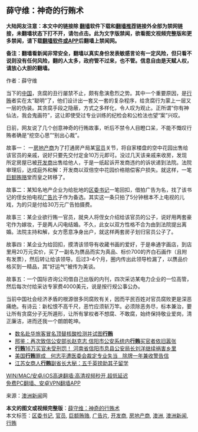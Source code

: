  <h2>薛守维：神奇的行贿术</h2> <p class="notice"><b>大陆网友注意：本文中的链接除 <a href="https://github.com/bannedbook/fanqiang" >翻墙</a>软件下载和<a href="https://github.com/killgcd/justmysocks/blob/master/README.md">翻墙推荐</a>链接外全部为禁网链接，未翻墙状态下打不开，请勿点击。此为文字版禁闻，欲看图文视频完整版和更多禁闻，请下载<a href="https://github.com/bannedbook/fanqiang">翻墙软件或APP</a>后翻墙上禁闻网。</p><p>备注：翻墙看新闻非常安全，翻墙以真实身份发表敏感言论有一定风险，但只看不说则没有任何风险，翻的人太多，政府管不过来，也不管。信息自由是天赋人权，请放心大胆的翻墙。</b></p>  <div class="entry"> <p>作者：薛守维</p> <p>当下的<span class='wp_keywordlink_affiliate'><a href="https://www.bannedbook.org/" title="中国" target="_blank">中国</a></span>，贪腐的丑行屡禁不止，颇有愈演愈烈之势。其中一个重要原因，是<a href="https://www.bannedbook.org/bnews/tag/%E8%A1%8C%E8%B4%BF/" class="st_tag internal_tag" rel="tag" title="标签 行贿 下的日志">行贿</a>者实在太“聪明”了，他们设计出一套又一套的复杂程序，给贪腐行为蒙上一层又一层的伪装。其贪腐手段之隐蔽，方式之多样化，令人叹为观止。正所谓“你有神仙法，我会鬼画符”，这让即使受过专业训练的纪检会和公检法也望“案”兴叹。</p>  <p>日前，网友说了几个创意神奇的行贿故事，听后不禁令人目瞪口呆，不能不慨叹行贿者确是“挖空心思”“别出心裁”。</p> <p>故事一： 一<a href="https://www.bannedbook.org/bnews/tag/%E6%88%BF%E5%9C%B0%E4%BA%A7%E5%95%86/" class="st_tag internal_tag" rel="tag" title="标签 房地产商 下的日志">房地产商</a>为了打通房产局某<a href="https://www.bannedbook.org/bnews/tag/%E5%AE%98%E5%91%98/" class="st_tag internal_tag" rel="tag" title="标签 官员 下的日志">官员</a>关节，将自家楼盘的空中花园出售给该官员的亲戚，说好只要先交付定金10万元即可。没过几天该亲戚来收房，发现所定房屋已被<a href="https://www.bannedbook.org/bnews/tag/%e5%bc%80%e5%8f%91%e5%95%86/" class="st_tag internal_tag" rel="tag" title="标签 开发商 下的日志">开发商</a>出售给他人，于是一纸起诉开发商违约的诉状递到法院。法院审理后，达成庭外和解：开发商以双倍空中花园价格赔偿客户损失。就这样，一笔<a href="https://www.bannedbook.org/bnews/tag/%E5%B7%A8%E9%A2%9D%E8%B4%BF%E8%B5%82/" class="st_tag internal_tag" rel="tag" title="标签 巨额贿赂 下的日志">巨额贿赂</a>堂而皇之转移了。</p>  <p>故事二：某知名地产企业为给批地的<a href="https://www.bannedbook.org/bnews/tag/%E5%8C%BA%E5%A7%94%E4%B9%A6%E8%AE%B0/" class="st_tag internal_tag" rel="tag" title="标签 区委书记 下的日志">区委书记</a>一笔回扣，借拍广告为名，找了该书记的侄女拍电视<a href="https://www.bannedbook.org/bnews/tag/%E5%B9%BF%E5%91%8A%E7%89%87/" class="st_tag internal_tag" rel="tag" title="标签 广告片 下的日志">广告片</a>子作为备选。其实这一条只拍了5分钟根本不上电视的儿戏，为的只是付给30万元广告拍摄费。</p> <p>故事三：某企业欲行贿一官员，就央人将侄女介绍给该官员的公子，说好用两套豪宅作为嫁妆，于是两人闪电结婚。不久，此女以双方性格不合为由到法院提出离婚。法院主持和解，女方愿意净身出户，就这样两套房子划归官员公子了。</p>  <p>故事四：某企业为给回扣，摸清该领导有收藏书画的爱好，于是串通字画店，到店里用20万元实价，买了一副名为赝品而实为真品、标价700的齐白石画作（且附有发票），然后转让给该领导。后过3-4个月，圈内传出此领导检漏了，以赝品价格买到一精品，其“好运气”被传为美谈。</p> <p>故事五：一个国际咨询公司借自己出版的内刊，四次采访某电力企业的一位高管，然后每次付给采访专家费4000美元，说是按行规公事公办。</p>  <p>当前中国社会经济矛盾的根源很多同腐败有关，因而平民百姓对官员腐败更是深恶痛绝。有诗云：新松恨不高千尺，恶竹应须斩万竿。必须除恶务尽，标本兼治，要让所有贪腐分子无所遁形，让所有掌权者不想腐、不敢腐，始终保持敬业爱岗，清正廉洁，进而还我一个朗朗乾坤。</p> <ul class='op-related-articles' title='相关阅读'> <li><a href='https://www.bannedbook.org/bnews/baitai/20210605/1561005.html' target='_blank'>数名赴华旅客冒名顶替核酸检测并试图<b>行贿</b></a></li> <li><a href='https://www.bannedbook.org/bnews/weiquan/20210523/1552438.html' target='_blank'>邢鉴&#65306;再次致信公安部长赵克志 信阳市公安系统内<b>行贿</b>买官者依旧嚣张</a></li> <li><a href='https://www.bannedbook.org/bnews/weiquan/20210513/1545905.html' target='_blank'><b>行贿</b>16万买官未受刑罚&#65281; 河南省信阳市息县公安局长刘洋继续祸害乡里</a></li> <li><a href='https://www.bannedbook.org/bnews/comments/20210511/1544151.html' target='_blank'>美国<b>行贿</b>罪成ㅤ何志平遭医委会裁定专业失当ㅤ除牌一年兼收警告信</a></li> <li><a href='https://www.bannedbook.org/bnews/cbnews/20210508/1541916.html' target='_blank'>江苏女商人<b>行贿</b>副省长大秘：五千英镑助其子留学</a></li> </ul> <p class="texttj"> <a href="https://github.com/bannedbook/fanqiang/wiki/V2ray%E6%9C%BA%E5%9C%BA" target="_blank">WIN/MAC/安卓/iOS高速翻墙:高清视频秒开,超低延迟</a><br/> <a href="https://github.com/bannedbook/fanqiang/wiki/%E7%A6%81%E9%97%BB%E7%BD%91%E5%AE%89%E5%8D%93%E7%BF%BB%E5%A2%99%E6%96%B0%E9%97%BBAPP" target="_blank">免费PC翻墙、安卓VPN翻墙APP</a></p><p>来源：<span class='wp_keywordlink'><a href="https://www.huaglad.com/" title="澳洲新闻" target="_blank">澳洲新闻</a></span>网</p><a name='sharetosocial'></a>       <div><b>本文的图文或视频完整版</b>：<a href='https://www.bannedbook.org/bnews/topimagenews/20210606/1561402.html'>薛守维：神奇的行贿术</a></div>  </div><!--END ENTRY--> <div class="postfooter"> <div>本文标签：<a href="https://www.bannedbook.org/bnews/tag/%E5%8C%BA%E5%A7%94%E4%B9%A6%E8%AE%B0/" rel="tag">区委书记</a>, <a href="https://www.bannedbook.org/bnews/tag/%E5%AE%98%E5%91%98/" rel="tag">官员</a>, <a href="https://www.bannedbook.org/bnews/tag/%E5%B7%A8%E9%A2%9D%E8%B4%BF%E8%B5%82/" rel="tag">巨额贿赂</a>, <a href="https://www.bannedbook.org/bnews/tag/%E5%B9%BF%E5%91%8A%E7%89%87/" rel="tag">广告片</a>, <a href="https://www.bannedbook.org/bnews/tag/%e5%bc%80%e5%8f%91%e5%95%86/" rel="tag">开发商</a>, <a href="https://www.bannedbook.org/bnews/tag/%E6%88%BF%E5%9C%B0%E4%BA%A7%E5%95%86/" rel="tag">房地产商</a>, <a href="https://www.bannedbook.org/bnews/tag/%e6%be%b3%e6%b4%b2/" rel="tag">澳洲</a>, <a href="https://www.bannedbook.org/bnews/tag/%E6%BE%B3%E6%B4%B2%E6%96%B0%E9%97%BB/" rel="tag">澳洲新闻</a>, <a href="https://www.bannedbook.org/bnews/tag/%E8%A1%8C%E8%B4%BF/" rel="tag">行贿</a></div>  </div><!--END POSTFOOTER--> 
